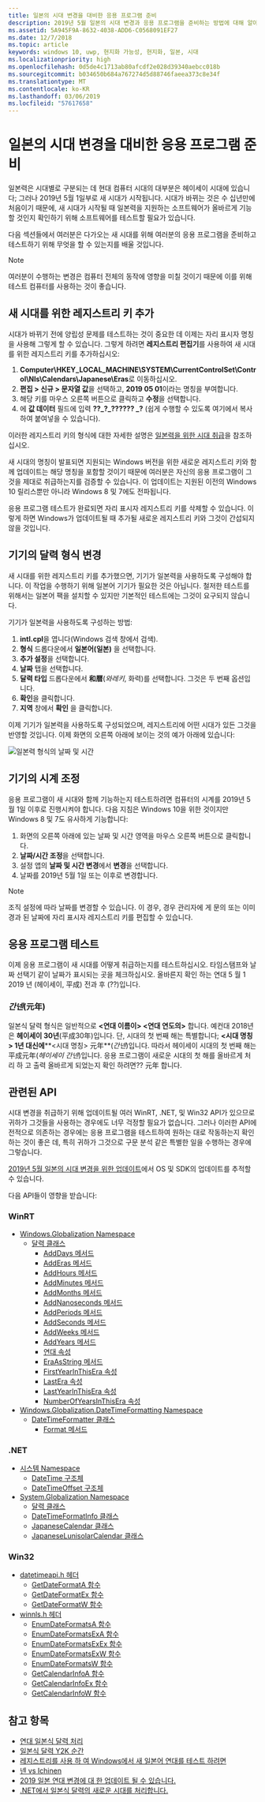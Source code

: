 ```yaml
---
title: 일본의 시대 변경을 대비한 응용 프로그램 준비
description: 2019년 5월 일본의 시대 변경과 응용 프로그램을 준비하는 방법에 대해 알아보세요.
ms.assetid: 5A945F9A-8632-4038-ADD6-C0568091EF27
ms.date: 12/7/2018
ms.topic: article
keywords: windows 10, uwp, 현지화 가능성, 현지화, 일본, 시대
ms.localizationpriority: high
ms.openlocfilehash: 0d5de4c1713ab80afcdf2e028d39340aebcc018b
ms.sourcegitcommit: b034650b684a767274d5d88746faeea373c8e34f
ms.translationtype: MT
ms.contentlocale: ko-KR
ms.lasthandoff: 03/06/2019
ms.locfileid: "57617658"
---
```

# <a name="prepare-your-application-for-the-japanese-era-change"></a>일본의 시대 변경을 대비한 응용 프로그램 준비

일본력은 시대별로 구분되는 데 현대 컴퓨터 시대의 대부분은 헤이세이 시대에 있습니다; 그러나 2019년 5월 1일부로 새 시대가 시작됩니다. 시대가 바뀌는 것은 수 십년만에 처음이기 때문에, 새 시대가 시작될 때 일본력을 지원하는 소프트웨어가 올바르게 기능할 것인지 확인하기 위해 소프트웨어를 테스트할 필요가 있습니다.

다음 섹션들에서 여러분은 다가오는 새 시대를 위해 여러분의 응용 프로그램을 준비하고 테스트하기 위해 무엇을 할 수 있는지를 배울 것입니다.

> [!NOTE]
> 여러분이 수행하는 변경은 컴퓨터 전체의 동작에 영향을 미칠 것이기 때문에 이를 위해 테스트 컴퓨터를 사용하는 것이 좋습니다.

## <a name="add-a-registry-key-for-the-new-era"></a>새 시대를 위한 레지스트리 키 추가

시대가 바뀌기 전에 양립성 문제를 테스트하는 것이 중요한 데 이제는 자리 표시자 명칭을 사용해 그렇게 할 수 있습니다. 그렇게 하려면 **레지스트리 편집기**를 사용하여 새 시대를 위한 레지스트리 키를 추가하십시오:

1. **Computer\HKEY_LOCAL_MACHINE\SYSTEM\CurrentControlSet\Control\Nls\Calendars\Japanese\Eras**로 이동하십시오.
2. **편집 > 신규 > 문자열 값**을 선택하고, **2019 05 01**이라는 명칭을 부여합니다.
3. 해당 키를 마우스 오른쪽 버튼으로 클릭하고 **수정**을 선택합니다.
4. 에 **값 데이터** 필드에 입력 **??\_?\_?????? \_?** (쉽게 수행할 수 있도록 여기에서 복사하여 붙여넣을 수 있습니다).

이러한 레지스트리 키의 형식에 대한 자세한 설명은 [일본력을 위한 시대 취급](https://docs.microsoft.com/windows/desktop/Intl/era-handling-for-the-japanese-calendar)을 참조하십시오.

새 시대의 명칭이 발표되면 지원되는 Windows 버전을 위한 새로운 레지스트리 키와 함께 업데이트는 해당 명칭을 포함할 것이기 때문에 여러분은 자신의 응용 프로그램이 그것을 제대로 취급하는지를 검증할 수 있습니다. 이 업데이트는 지원된 이전의 Windows 10 릴리스뿐만 아니라 Windows 8 및 7에도 전파됩니다.

응용 프로그램 테스트가 완료되면 자리 표시자 레지스트리 키를 삭제할 수 있습니다. 이렇게 하면 Windows가 업데이트될 때 추가될 새로운 레지스트리 키와 그것이 간섭되지 않을 것입니다.

## <a name="change-your-devices-calendar-format"></a>기기의 달력 형식 변경

새 시대를 위한 레지스트리 키를 추가했으면, 기기가 일본력을 사용하도록 구성해야 합니다. 이 작업을 수행하기 위해 일본어 기기가 필요한 것은 아닙니다. 철저한 테스트를 위해서는 일본어 팩을 설치할 수 있지만 기본적인 테스트에는 그것이 요구되지 않습니다.

기기가 일본력을 사용하도록 구성하는 방법:

1. **intl.cpl**을 엽니다(Windows 검색 창에서 검색).
2. **형식** 드롭다운에서 **일본어(일본)** 을 선택합니다.
3. **추가 설정**을 선택합니다.
4. **날짜** 탭을 선택합니다.
5. **달력 타입** 드롭다운에서 **和暦**(*와레키*, 화력)를 선택합니다. 그것은 두 번째 옵션입니다.
6. **확인**을 클릭합니다.
7. **지역** 창에서 **확인** 을 클릭합니다.

이제 기기가 일본력을 사용하도록 구성되었으며, 레지스트리에 어떤 시대가 있든 그것을 반영할 것입니다. 이제 화면의 오른쪽 아래에 보이는 것의 예가 아래에 있습니다:

![일본력 형식의 날짜 및 시간](images/japanese-calendar-format.png)

## <a name="adjust-your-devices-clock"></a>기기의 시계 조정

응용 프로그램이 새 시대와 함께 기능하는지 테스트하려면 컴퓨터의 시계를 2019년 5월 1일 이후로 진행시켜야 합니다. 다음 지침은 Windows 10을 위한 것이지만 Windows 8 및 7도 유사하게 기능합니다:

1. 화면의 오른쪽 아래에 있는 날짜 및 시간 영역을 마우스 오른쪽 버튼으로 클릭합니다.
2. **날짜/시간 조정**을 선택합니다.
3. 설정 앱의 **날짜 및 시간 변경**에서 **변경**을 선택합니다.
4. 날짜를 2019년 5월 1일 또는 이후로 변경합니다.

> [!NOTE]
> 조직 설정에 따라 날짜를 변경할 수 있습니다. 이 경우, 경우 관리자에 게 문의 또는 이미 경과 된 날짜에 자리 표시자 레지스트리 키를 편집할 수 있습니다.

## <a name="test-your-application"></a>응용 프로그램 테스트

이제 응용 프로그램이 새 시대를 어떻게 취급하는지를 테스트하십시오. 타임스탬프와 날짜 선택기 같이 날짜가 표시되는 곳을 체크하십시오. 올바른지 확인 하는 연대 5 월 1 2019 년 (헤이세이, 平成) 전과 후 (??)입니다.

### <a name="gannen-"></a>*간넨*(元年)

일본식 달력 형식은 일반적으로  **&lt;연대 이름이&gt; &lt;연대 연도의&gt;** 합니다. 예컨대 2018년은 **헤이세이 30년**(平成30年)입니다.  단, 시대의 첫 번째 해는 특별합니다; **&lt;시대 명칭&gt; 1년 대신에****&lt;시대 명칭&gt; 元年**(*간넨*)입니다. 따라서 헤이세이 시대의 첫 번째 해는 平成元年(*헤이세이 간넨*)입니다. 응용 프로그램이 새로운 시대의 첫 해를 올바르게 처리 하 고 출력 올바르게 되었는지 확인 하려면?? 元年 합니다.

## <a name="related-apis"></a>관련된 API

시대 변경을 취급하기 위해 업데이트될 여러 WinRT, .NET, 및 Win32 API가 있으므로 귀하가 그것들을 사용하는 경우에도 너무 걱정할 필요가 없습니다. 그러나 이러한 API에 전적으로 의존하는 경우에는 응용 프로그램을 테스트하여 원하는 대로 작동하는지 확인하는 것이 좋은 데, 특히 귀하가 그것으로 구문 분석 같은 특별한 일을 수행하는 경우에 그렇습니다.

[2019년 5월 일본의 시대 변경을 위한 업데이트](https://support.microsoft.com/help/4470918/updates-for-may-2019-japan-era-change)에서 OS 및 SDK의 업데이트를 추적할 수 있습니다.

다음 API들이 영향을 받습니다:

### <a name="winrt"></a>WinRT

* [Windows.Globalization Namespace](https://docs.microsoft.com/uwp/api/windows.globalization)
    * [달력 클래스](https://docs.microsoft.com/uwp/api/windows.globalization.calendar)
        * [AddDays 메서드](https://docs.microsoft.com/uwp/api/windows.globalization.calendar.adddays)
        * [AddEras 메서드](https://docs.microsoft.com/uwp/api/windows.globalization.calendar.adderas)
        * [AddHours 메서드](https://docs.microsoft.com/uwp/api/windows.globalization.calendar.addhours)
        * [AddMinutes 메서드](https://docs.microsoft.com/uwp/api/windows.globalization.calendar.addminutes)
        * [AddMonths 메서드](https://docs.microsoft.com/uwp/api/windows.globalization.calendar.addmonths)
        * [AddNanoseconds 메서드](https://docs.microsoft.com/uwp/api/windows.globalization.calendar.addnanoseconds)
        * [AddPeriods 메서드](https://docs.microsoft.com/uwp/api/windows.globalization.calendar.addperiods)
        * [AddSeconds 메서드](https://docs.microsoft.com/uwp/api/windows.globalization.calendar.addseconds)
        * [AddWeeks 메서드](https://docs.microsoft.com/uwp/api/windows.globalization.calendar.addweeks)
        * [AddYears 메서드](https://docs.microsoft.com/uwp/api/windows.globalization.calendar.addyears)
        * [연대 속성](https://docs.microsoft.com/uwp/api/windows.globalization.calendar.era)
        * [EraAsString 메서드](https://docs.microsoft.com/uwp/api/windows.globalization.calendar.eraasstring)
        * [FirstYearInThisEra 속성](https://docs.microsoft.com/uwp/api/windows.globalization.calendar.firstyearinthisera)
        * [LastEra 속성](https://docs.microsoft.com/uwp/api/windows.globalization.calendar.lastera)
        * [LastYearInThisEra 속성](https://docs.microsoft.com/uwp/api/windows.globalization.calendar.lastyearinthisera)
        * [NumberOfYearsInThisEra 속성](https://docs.microsoft.com/uwp/api/windows.globalization.calendar.numberofyearsinthisera)     
* [Windows.Globalization.DateTimeFormatting Namespace](https://docs.microsoft.com/uwp/api/windows.globalization.datetimeformatting)
    * [DateTimeFormatter 클래스](https://docs.microsoft.com/uwp/api/windows.globalization.datetimeformatting.datetimeformatter)
        * [Format 메서드](https://docs.microsoft.com/uwp/api/windows.globalization.datetimeformatting.datetimeformatter.format)

### <a name="net"></a>.NET

* [시스템 Namespace](https://docs.microsoft.com/dotnet/api/system)
    * [DateTime 구조체](https://docs.microsoft.com/dotnet/api/system.datetime)
    * [DateTimeOffset 구조체](https://docs.microsoft.com/dotnet/api/system.datetimeoffset)
* [System.Globalization Namespace](https://docs.microsoft.com/dotnet/api/system.globalization)
    * [달력 클래스](https://docs.microsoft.com/dotnet/api/system.globalization.calendar)
    * [DateTimeFormatInfo 클래스](https://docs.microsoft.com/dotnet/api/system.globalization.datetimeformatinfo)
    * [JapaneseCalendar 클래스](https://docs.microsoft.com/dotnet/api/system.globalization.japanesecalendar)
    * [JapaneseLunisolarCalendar 클래스](https://docs.microsoft.com/dotnet/api/system.globalization.japaneselunisolarcalendar)

### <a name="win32"></a>Win32

* [datetimeapi.h 헤더](https://docs.microsoft.com/windows/desktop/api/datetimeapi/)
    * [GetDateFormatA 함수](https://docs.microsoft.com/windows/desktop/api/datetimeapi/nf-datetimeapi-getdateformata)
    * [GetDateFormatEx 함수](https://docs.microsoft.com/windows/desktop/api/datetimeapi/nf-datetimeapi-getdateformatex)
    * [GetDateFormatW 함수](https://docs.microsoft.com/windows/desktop/api/datetimeapi/nf-datetimeapi-getdateformatw)
* [winnls.h 헤더](https://docs.microsoft.com/windows/desktop/api/winnls/)
    * [EnumDateFormatsA 함수](https://docs.microsoft.com/windows/desktop/api/winnls/nf-winnls-enumdateformatsa)
    * [EnumDateFormatsExA 함수](https://docs.microsoft.com/windows/desktop/api/winnls/nf-winnls-enumdateformatsexa)
    * [EnumDateFormatsExEx 함수](https://docs.microsoft.com/windows/desktop/api/winnls/nf-winnls-enumdateformatsexex)
    * [EnumDateFormatsExW 함수](https://docs.microsoft.com/windows/desktop/api/winnls/nf-winnls-enumdateformatsexw)
    * [EnumDateFormatsW 함수](https://docs.microsoft.com/windows/desktop/api/winnls/nf-winnls-enumdateformatsw)
    * [GetCalendarInfoA 함수](https://docs.microsoft.com/windows/desktop/api/winnls/nf-winnls-getcalendarinfoa)
    * [GetCalendarInfoEx 함수](https://docs.microsoft.com/windows/desktop/api/winnls/nf-winnls-getcalendarinfoex)
    * [GetCalendarInfoW 함수](https://docs.microsoft.com/windows/desktop/api/winnls/nf-winnls-getcalendarinfow)

## <a name="see-also"></a>참고 항목

* [연대 일본식 달력 처리](https://docs.microsoft.com/windows/desktop/Intl/era-handling-for-the-japanese-calendar)
* [일본식 달력 Y2K 순간](https://blogs.msdn.microsoft.com/shawnste/2018/04/12/the-japanese-calendars-y2k-moment/)
* [레지스트리를 사용 하 여 Windows에서 새 일본어 연대를 테스트 하려면](https://blogs.msdn.microsoft.com/shawnste/2018/08/07/using-the-registry-to-test-the-new-japanese-era-on-windows/)
* [넨 vs Ichinen](https://blogs.msdn.microsoft.com/shawnste/2018/11/12/gannen-vs-ichinen/)
* [2019 일본 연대 변경에 대 한 업데이트 될 수 있습니다.](https://support.microsoft.com/help/4470918/updates-for-may-2019-japan-era-change)
* [.NET에서 일본식 달력의 새로운 시대를 처리합니다.](https://blogs.msdn.microsoft.com/dotnet/2018/11/14/handling-a-new-era-in-the-japanese-calendar-in-net/)